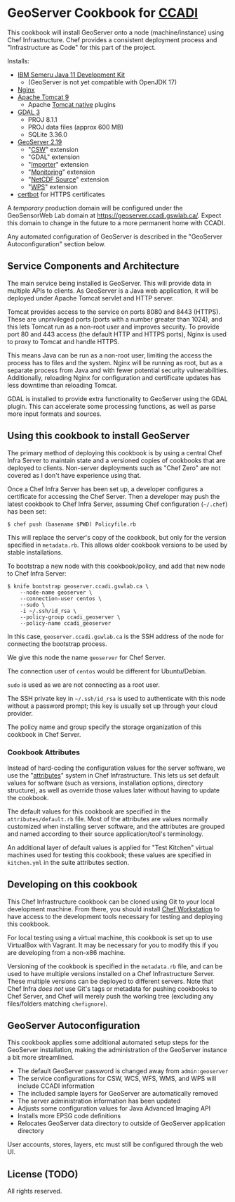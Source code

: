 # GeoServer Cookbook for [CCADI][]

This cookbook will install GeoServer onto a node (machine/instance) using Chef Infrastructure. Chef provides a consistent deployment process and "Infrastructure as Code" for this part of  the project.

Installs:

* [IBM Semeru Java 11 Development Kit][IBM Semeru]
    * (GeoServer is not yet compatible with OpenJDK 17)
* [Nginx][nginx]
* [Apache Tomcat 9][tomcat]
    * Apache [Tomcat native][tomcat-native] plugins
* [GDAL 3][gdal]
    * PROJ 8.1.1
    * PROJ data files (approx 600 MB)
    * SQLite 3.36.0
* [GeoServer 2.19][geoserver]
    * "[CSW][]" extension
    * "GDAL" extension
    * "[Importer][importer]" extension
    * "[Monitoring][monitoring]" extension
    * "[NetCDF Source][netcdf]" extension
    * "[WPS][]" extension
* [certbot][] for HTTPS certificates

A *temporary* production domain will be configured under the GeoSensorWeb Lab domain at https://geoserver.ccadi.gswlab.ca/. Expect this domain to change in the future to a more permanent home with CCADI.

Any automated configuration of GeoServer is described in the "GeoServer Autoconfiguration" section below.

[ccadi]:         https://ccadi.ca/
[certbot]:       https://certbot.eff.org/
[csw]:           https://docs.geoserver.org/2.19.x/en/user/services/csw/index.html
[gdal]:          https://gdal.org/
[geoserver]:     http://geoserver.org/
[IBM Semeru]:    https://developer.ibm.com/languages/java/semeru-runtimes/
[importer]:      https://docs.geoserver.org/2.19.x/en/user/extensions/importer/index.html
[monitoring]:    https://docs.geoserver.org/2.19.x/en/user/extensions/monitoring/index.html
[netcdf]:        https://docs.geoserver.org/2.19.x/en/user/extensions/netcdf/netcdf.html
[nginx]:         https://nginx.org/en/
[tomcat]:        https://tomcat.apache.org/
[tomcat-native]: https://tomcat.apache.org/native-doc/
[wps]:           https://docs.geoserver.org/2.19.x/en/user/services/wps/index.html

## Service Components and Architecture

The main service being installed is GeoServer. This will provide data in multiple APIs to clients. As GeoServer is a Java web application, it will be deployed under Apache Tomcat servlet and HTTP server.

Tomcat provides access to the service on ports 8080 and 8443 (HTTPS). These are unprivileged ports (ports with a number greater than 1024), and this lets Tomcat run as a non-root user and improves security. To provide port 80 and 443 access (the default HTTP and HTTPS ports), Nginx is used to proxy to Tomcat and handle HTTPS.

This means Java can be run as a non-root user, limiting the access the process has to files and the system. Nginx will be running as root, but as a separate process from Java and with fewer potential security vulnerabilities. Additionally, reloading Nginx for configuration and certificate updates has less downtime than reloading Tomcat.

GDAL is installed to provide extra functionality to GeoServer using the GDAL plugin. This can accelerate some processing functions, as well as parse more input formats and sources.

## Using this cookbook to install GeoServer

The primary method of deploying this cookbook is by using a central Chef Infra Server to maintain state and a versioned copies of cookbooks that are deployed to clients. Non-server deployments such as "Chef Zero" are not covered as I don't have experience using that.

Once a Chef Infra Server has been set up, a developer configures a certificate for accessing the Chef Server. Then a developer may push the latest cookbook to Chef Infra Server, assuming Chef configuration (`~/.chef`) has been set:

```
$ chef push (basename $PWD) Policyfile.rb
```

This will replace the server's copy of the cookbook, but only for the version specified in `metadata.rb`. This allows older cookbook versions to be used by stable installations.


To bootstrap a new node with this cookbook/policy, and add that new node to Chef Infra Server:

```
$ knife bootstrap geoserver.ccadi.gswlab.ca \
    --node-name geoserver \
    --connection-user centos \
    --sudo \
    -i ~/.ssh/id_rsa \
    --policy-group ccadi_geoserver \
    --policy-name ccadi_geoserver
```

In this case, `geoserver.ccadi.gswlab.ca` is the SSH address of the node for connecting the bootstrap process.

We give this node the name `geoserver` for Chef Server.

The connection user of `centos` would be different for Ubuntu/Debian.

`sudo` is used as we are not connecting as a root user.

The SSH private key in `~/.ssh/id_rsa` is used to authenticate with this node without a password prompt; this key is usually set up through your cloud provider.

The policy name and group specify the storage organization of this cookbook in Chef Server.

### Cookbook Attributes

Instead of hard-coding the configuration values for the server software, we use the "[attributes][Chef Components]" system in Chef Infrastructure. This lets us set default values for software (such as versions, installation options, directory structure), as well as override those values later without having to update the cookbook.

[Chef Components]: https://docs.chef.io/chef_overview/#components

The default values for this cookbook are specified in the `attributes/default.rb` file. Most of the attributes are values normally customized when installing server software, and the attributes are grouped and named according to their source application/tool's terminology.

An additional layer of default values is applied for "Test Kitchen" virtual machines used for testing this cookbook; these values are specified in `kitchen.yml` in the suite attributes section.

## Developing on this cookbook

This Chef Infrastructure cookbook can be cloned using Git to your local development machine. From there, you should install [Chef Workstation][] to have access to the development tools necessary for testing and deploying this cookbook.

[Chef Workstation]: https://docs.chef.io/workstation/

For local testing using a virtual machine, this cookbook is set up to use VirtualBox with Vagrant. It may be necessary for you to modify this if you are developing from a non-x86 machine.

Versioning of the cookbook is specified in the `metadata.rb` file, and can be used to have multiple versions installed on a Chef Infrastructure Server. These multiple versions can be deployed to different servers. Note that Chef Infra *does not* use Git's tags or metadata for pushing cookbooks to Chef Server, and Chef will merely push the working tree (excluding any files/folders matching `chefignore`).

## GeoServer Autoconfiguration

This cookbook applies some additional automated setup steps for the GeoServer installation, making the administration of the GeoServer instance a bit more streamlined.

* The default GeoServer password is changed away from `admin:geoserver`
* The service configurations for CSW, WCS, WFS, WMS, and WPS will include CCADI information
* The included sample layers for GeoServer are automatically removed
* The server administration information has been updated
* Adjusts some configuration values for Java Advanced Imaging API
* Installs more EPSG code definitions
* Relocates GeoServer data directory to outside of GeoServer application directory

User accounts, stores, layers, etc must still be configured through the web UI.

## License (TODO)

All rights reserved.

